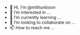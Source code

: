 - 👋 Hi, I’m @mithunboon
- 👀 I’m interested in ...
- 🌱 I’m currently learning ...
- 💞️ I’m looking to collaborate on ...
- 📫 How to reach me ...

<!---
mithunboon/mithunboon is a ✨ special ✨ repository because its `README.md` (this file) appears on your GitHub profile.
You can click the Preview link to take a look at your changes.
--->
